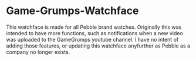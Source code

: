 # Game-Grumps-Watchface

This watchface is made for all Pebble brand watches. Originally this was intended to have more functions, such as notifications when a new video was uploaded to the GameGrumps youtube channel. I have no intent of adding those features, or updating this watchface anyfurther as Pebble as a company no longer exists.
